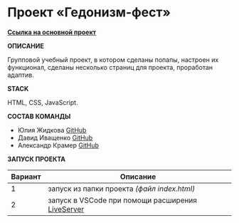 #  Проект «Гедонизм-фест»

**[Ссылка на основной проект](https://basicallyempty.github.io/nochlezhka/)**

**ОПИСАНИЕ**

Групповой учебный проект, в котором сделаны попапы, настроен их функционал, сделаны несколько страниц для проекта, проработан адаптив.

**STACK**

HTML, CSS, JavaScript.

**CОСТАВ КОМАНДЫ**

* Юлия Жидкова [GitHub](https://github.com/j-aroq)
* Давид Иващенко [GitHub](https://github.com/hakunamatata93)
* Александр Крамер [GitHub](https://github.com/aleksandr-kramer)

**ЗАПУСК ПРОЕКТА**

   | Вариант | Описание |
| ------ | ------ |
| 1 | запуск из папки проекта _(файл index.html)_ |
| 2 | запуск в VSCode при помощи расширения [LiveServer](https://marketplace.visualstudio.com/items?itemName=ritwickdey.LiveServer) |
